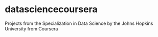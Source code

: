 # datasciencecoursera
Projects from the Specialization in Data Science by the Johns Hopkins University from Coursera
